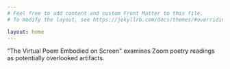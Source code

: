 ```yaml
---
# Feel free to add content and custom Front Matter to this file.
# To modify the layout, see https://jekyllrb.com/docs/themes/#overriding-theme-defaults

layout: home
---
```

"The Virtual Poem Embodied on Screen" examines Zoom poetry readings as potentially overlooked artifacts. 
